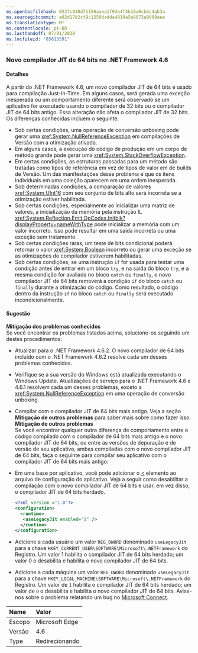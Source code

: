 ```yaml
---
ms.openlocfilehash: 0237c848d71150aaea1f9de4f4b16a0cbbc4ab3a
ms.sourcegitcommit: e02d17b2cf9c1258dadda4810a5e6072a0089aee
ms.translationtype: MT
ms.contentlocale: pt-BR
ms.lasthandoff: 07/01/2020
ms.locfileid: "85615591"
---
```

### <a name="new-64-bit-jit-compiler-in-the-net-framework-46"></a>Novo compilador JIT de 64 bits no .NET Framework 4.6

#### <a name="details"></a>Detalhes

A partir do .NET Framework 4.6, um novo compilador JIT de 64 bits é usado para compilação Just-In-Time. Em alguns casos, será gerada uma exceção inesperada ou um comportamento diferente será observado se um aplicativo for executado usando o compilador de 32 bits ou o compilador JIT de 64 bits antigo. Essa alteração não afeta o compilador JIT de 32 bits. Os diferenças conhecidas incluem o seguinte:

- Sob certas condições, uma operação de conversão unboxing pode gerar uma <xref:System.NullReferenceException> em compilações de Versão com a otimização ativada.
- Em alguns casos, a execução do código de produção em um corpo de método grande pode gerar uma <xref:System.StackOverflowException>.
- Em certas condições, as estruturas passadas para um método são tratadas como tipos de referência em vez de tipos de valor em de builds de Versão. Um das manifestações desse problema é que os itens individuais em uma coleção aparecem em uma ordem inesperada.
- Sob determinadas condições, a comparação de valores <xref:System.UInt16> com seu conjunto de bits alto será incorreta se a otimização estiver habilitada.
- Sob certas condições, especialmente ao inicializar uma matriz de valores, a inicialização da memória pela instrução IL <xref:System.Reflection.Emit.OpCodes.Initblk?displayProperty=nameWithType> pode inicializar a memória com um valor incorreto. Isso pode resultar em uma saída incorreta ou uma exceção sem tratamento.
- Sob certas condições raras, um teste de bits condicional poderá retornar o valor <xref:System.Boolean> incorreto ou gerar uma exceção se as otimizações do compilador estiverem habilitadas.
- Sob certas condições, se uma instrução `if` for usada para testar uma condição antes de entrar em um bloco `try`, e na saída do bloco `try`, e a mesma condição for avaliada no bloco `catch` ou `finally`, o novo compilador JIT de 64 bits removerá a condição `if` do bloco `catch` ou `finally` durante a otimização do código. Como resultado, o código dentro da instrução `if` no bloco `catch` ou `finally` será executado incondicionalmente.

#### <a name="suggestion"></a>Sugestão

**Mitigação dos problemas conhecidos** <br/> Se você encontrar os problemas listados acima, solucione-os seguindo um destes procedimentos:

- Atualizar para o .NET Framework 4.6.2. O novo compilador de 64 bits incluído com o .NET Framework 4.6.2 resolve cada um desses problemas conhecidos.
- Verifique se a sua versão do Windows está atualizada executando o Windows Update. Atualizações de serviço para o .NET Framework 4.6 e 4.6.1 resolvem cada um desses problemas, exceto a <xref:System.NullReferenceException> em uma operação de conversão unboxing.
- Compilar com o compilador JIT de 64 bits mais antigo. Veja a seção **Mitigação de outros problemas** para saber mais sobre como fazer isso.
**Mitigação de outros problemas** <br/> Se você encontrar qualquer outra diferença de comportamento entre o código compilado com o compilador de 64 bits mais antigo e o novo compilador JIT de 64 bits, ou entre as versões de depuração e de versão de seu aplicativo, ambas compiladas com o novo compilador JIT de 64 bits, faça o seguinte para compilar seu aplicativo com o compilador JIT de 64 bits mais antigo:

- Em uma base por aplicativo, você pode adicionar o [<](~/docs/framework/configure-apps/file-schema/runtime/uselegacyjit-element.md) elemento ao arquivo de configuração do aplicativo. Veja a seguir como desabilitar a compilação com o novo compilador JIT de 64 bits e usar, em vez disso, o compilador JIT de 64 bits herdado.

    ```xml
    <?xml version ="1.0"?>
    <configuration>
      <runtime>
       <useLegacyJit enabled="1" />
      </runtime>
    </configuration>
    ```

- Adicione a cada usuário um valor `REG_DWORD` denominado `useLegacyJit` para a chave `HKEY_CURRENT_USER\SOFTWARE\Microsoft\.NETFramework` do Registro. Um valor 1 habilita o compilador JIT de 64 bits herdado; um valor 0 o desabilita e habilita o novo compilador JIT de 64 bits.
- Adicione a cada máquina um valor `REG_DWORD` denominado `useLegacyJit` para a chave `HKEY_LOCAL_MACHINE\SOFTWARE\Microsoft\.NETFramework` do Registro. Um valor de `1` habilita o compilador JIT de 64 bits herdado; um valor de `0` o desabilita e habilita o novo compilador JIT de 64 bits.
Avise-nos sobre o problema relatando um bug no [Microsoft Connect](https://connect.microsoft.com/VisualStudio).

| Name    | Valor       |
|:--------|:------------|
| Escopo   | Microsoft Edge        |
| Versão | 4.6         |
| Type    | Redirecionando |
